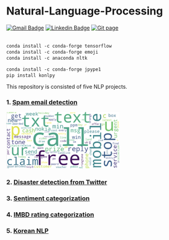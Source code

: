 # Natural-Language-Processing


[![Gmail Badge](https://img.shields.io/badge/Gmail-d14836?style=flat-square&logo=Gmail&logoColor=white&link=mailto:reejugn.kim@gmail.com)](mailto:reejung.kim@gmail.com) 
[![Linkedin Badge](https://img.shields.io/badge/-LinkedIn-blue?style=flat-square&logo=Linkedin&logoColor=white&link=www.linkedin.com/in/reejungkim/)](https://www.linkedin.com/in/reejungkim/) 
[![Git page](http://img.shields.io/badge/-Portfolio-black?style=flat-square&logo=github&link=https://reejungkim.github.io/)](https://reejungkim.github.io/)
<br></br>

```
conda install -c conda-forge tensorflow
conda install -c conda-forge emoji
conda install -c anaconda nltk
```
```
conda install -c conda-forge jpype1
pip install konlpy
```


This repository is consisted of five NLP projects.

### 1. [Spam email detection](Spam%20detection.ipynb)

<img src="https://github.com/reejungkim/reejungkim.github.io/blob/master/assets/img/img_WordCloud.png" width="300" height="150">

### 2. [Disaster detection from Twitter](Real%20or%20Not%3F%20NLP%20with%20Disaster%20Tweets.ipynb)
### 3. [Sentiment categorization](Tweet%20Sentiment.ipynb)
### 4. [IMBD rating categorization](IMDB.ipynb)
### 5. [Korean NLP](FB%20KR%20review%20NLP.ipynb)
